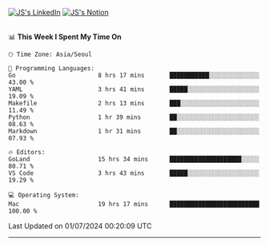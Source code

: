 
[![JS's LinkedIn](https://img.shields.io/badge/LinkedIn-blue?style=for-the-badge&logo=linkedin)](https://www.linkedin.com/in/jaeseung-lee-5a2a32139/) 
[![JS's Notion](https://img.shields.io/badge/Notion-black?style=for-the-badge&logo=notion)](https://bit.ly/ljswiki1) <br><br>
<!-- ![JS's GitHub stats](https://github-readme-stats-lemon-five.vercel.app/api?username=tkxkd0159&hide=contribs,prs,stars,issues&show_icons=true&theme=react&include_all_commits=true)   -->
<!-- ![Top Langs](https://github-readme-stats-lemon-five.vercel.app/api/top-langs/?username=tkxkd0159&layout=compact&hide=jupyter%20notebook,scss,html,css&langs_count=10)  -->


<!--START_SECTION:waka-->
📊 **This Week I Spent My Time On** 

```text
🕑︎ Time Zone: Asia/Seoul

💬 Programming Languages: 
Go                       8 hrs 17 mins       ███████████░░░░░░░░░░░░░░   43.00 % 
YAML                     3 hrs 41 mins       █████░░░░░░░░░░░░░░░░░░░░   19.09 % 
Makefile                 2 hrs 13 mins       ███░░░░░░░░░░░░░░░░░░░░░░   11.49 % 
Python                   1 hr 39 mins        ██░░░░░░░░░░░░░░░░░░░░░░░   08.63 % 
Markdown                 1 hr 31 mins        ██░░░░░░░░░░░░░░░░░░░░░░░   07.93 % 

🔥 Editors: 
GoLand                   15 hrs 34 mins      ████████████████████░░░░░   80.71 % 
VS Code                  3 hrs 43 mins       █████░░░░░░░░░░░░░░░░░░░░   19.29 % 

💻 Operating System: 
Mac                      19 hrs 17 mins      █████████████████████████   100.00 % 
```


 Last Updated on 01/07/2024 00:20:09 UTC
<!--END_SECTION:waka-->

---
<!---
<a href="https://github.com/tkxkd0159/books">
  <img align="center" src="https://github-readme-stats-lemon-five.vercel.app/api/pin/?username=tkxkd0159&repo=books&theme=react" />
</a>
-->

<!---
- 🔭 I’m currently working on ...
- 🌱 I’m currently learning blockchain and distributed network
- 👯 I’m looking to collaborate on ...
- 🤔 I’m looking for help with ...
- 💬 Ask me about ...
- 📫 How to reach me: ...
- 😄 Pronouns: ...
- ⚡ Fun fact: ...
-->
